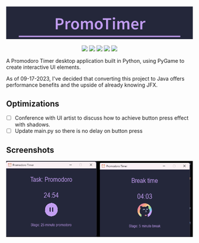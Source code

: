 
<p align="center">
  <img src="assets/images/logo.png">
</p>

<p align="center">
  <img src="https://img.shields.io/github/license/nuiben/promodoro?style=for-the-badge">
  <img src="https://img.shields.io/github/stars/nuiben/promodoro?style=for-the-badge">
  <img src="https://img.shields.io/github/issues/nuiben/promodoro?color=blueviolet&style=for-the-badge">
  <img src="https://img.shields.io/github/forks/nuiben/promodoro?color=teal&style=for-the-badge">
  <img src="https://img.shields.io/github/issues-pr/nuiben/promodoro?color=tomato&style=for-the-badge">
</p>


A Promodoro Timer desktop application built in Python, using PyGame to create interactive UI elements.

As of 09-17-2023, I've decided that converting this project to Java offers performance benefits and the upside of already knowing JFX.

## Optimizations
- [ ] Conference with UI artist to discuss how to achieve button press effect with shadows.
- [ ] Update main.py so there is no delay on button press

## Screenshots

<p align="center">
  <img src="assets/images/visual1.png">
</p>
